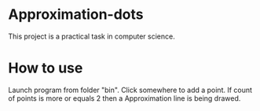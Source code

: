 # Approximation-dots
This project is a practical task in computer science.
# How to use
Launch program from folder "bin".
Click somewhere to add a point.
If count of points is more or equals 2 then a Approximation line is being drawed.
